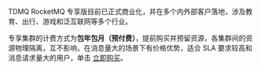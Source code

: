 TDMQ RocketMQ 专享版目前已正式商业化，并在多个内外部客户落地，涉及教育、出行、游戏和泛互联网等多个行业。

专享集群的计费方式为**包年包月（预付费）**，提前购买并预留资源，各集群间的资源物理隔离，互不影响，在消息量大的场景下有价格优势，适合 SLA 要求较高和消息请求量大的用户，单击 [立即购买](https://buy.cloud.tencent.com/tdmq?protocol=RocketMQ&rid=8&clusterType=profession)。
